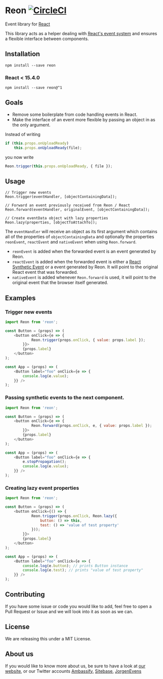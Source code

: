 # Reon [![CircleCI](https://circleci.com/gh/ambassify/reon.svg?style=svg)](https://circleci.com/gh/ambassify/reon)

Event library for [React](https://facebook.github.io/react/)

This library acts as a helper dealing with [React's event system](https://facebook.github.io/react/docs/events.html) and ensures a flexible interface between components.

## Installation

```
npm install --save reon
```

### React < 15.4.0

```
npm install --save reon@^1
```

## Goals

- Remove some boilerplate from code handling events in React.
- Make the interface of an event more flexible by passing an object in as the only argument.

Instead of writing
```js
if (this.props.onUploadReady)
    this.props.onUploadReady(file);
```

you now write
```js
Reon.trigger(this.props.onUploadReady, { file });
```

## Usage

```
// Trigger new events
Reon.trigger(eventHandler, [objectContainingData]);

// Forward an event previously received from Reon / React
Reon.forward(eventHandler, originalEvent, [objectContainingData]);

// Create eventData object with lazy properties
Reon.lazy(properties, [objectToAttachTo]);
```

The `eventHandler` will receive an object as its first argument which contains all of the properties of `objectContainingData` and optionally the properties `reonEvent`, `reactEvent` and `nativeEvent` when using `Reon.forward`.

- `reonEvent` is added when the forwarded event is an event generated by Reon.
- `reactEvent` is added when the forwarded event is either a [React Synthetic Event](https://facebook.github.io/react/docs/events.html#syntheticevent) or a event generated by Reon. It will point to the original React event that was forwarded.
- `nativeEvent` is added whenever `Reon.forward` is used, it will point to the original event that the browser itself generated.

## Examples

### Trigger new events

```js
import Reon from 'reon';

const Button = (props) => (
    <button onClick={e => {
            Reon.trigger(props.onClick, { value: props.label });
        }}>
        {props.label}
    </button>
);

const App = (props) => (
    <Button label="foo" onClick={e => {
        console.log(e.value);
    }} />
);
```

### Passing synthetic events to the next component.

```js
import Reon from 'reon';

const Button = (props) => (
    <button onClick={e => {
            Reon.forward(props.onClick, e, { value: props.label });
        }}>
        {props.label}
    </button>
);

const App = (props) => (
    <Button label="foo" onClick={e => {
        e.stopPropagation();
        console.log(e.value);
    }} />
);
```

### Creating lazy event properties

```js
import Reon from 'reon';

const Button = (props) => (
    <button onClick={() => {
            Reon.trigger(props.onClick, Reon.lazy({
                button: () => this,
                test: () => 'value of test property'
            }));
        }}>
        {props.label}
    </button>
);

const App = (props) => (
    <Button label="foo" onClick={e => {
        console.log(e.button); // prints Button instance
        console.log(e.test); // prints "value of test property"
    }} />
);
```
## Contributing

If you have some issue or code you would like to add, feel free to open a Pull Request or Issue and we will look into it as soon as we can.

## License

We are releasing this under a MIT License.

## About us

If you would like to know more about us, be sure to have a look at [our website](https://www.ambassify.com), or our Twitter accounts [Ambassify](https://twitter.com/Ambassify), [Sitebase](https://twitter.com/Sitebase), [JorgenEvens](https://twitter.com/JorgenEvens)
